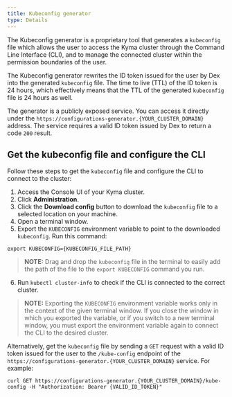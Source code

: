 ```yaml
---
title: Kubeconfig generator
type: Details
---
```


The Kubeconfig generator is a proprietary tool that generates a `kubeconfig` file which allows the user to access the Kyma cluster through the Command Line Interface (CLI), and to manage the connected cluster within the permission boundaries of the user.

The Kubeconfig generator rewrites the ID token issued for the user by Dex into the generated `kubeconfig` file. The time to live (TTL) of the ID token is 24 hours, which effectively means that the TTL of the generated `kubeconfig` file is 24 hours as well.

The generator is a publicly exposed service. You can access it directly under the `https://configurations-generator.{YOUR_CLUSTER_DOMAIN}` address. The service requires a valid ID token issued by Dex to return a code `200` result.

## Get the kubeconfig file and configure the CLI

Follow these steps to get the `kubeconfig` file and configure the CLI to connect to the cluster:

1. Access the Console UI of your Kyma cluster.
2. Click **Administration**.
3. Click the **Download config** button to download the `kubeconfig` file to a selected location on your machine.
4. Open a terminal window.
5. Export the `KUBECONFIG` environment variable to point to the downloaded `kubeconfig`. Run this command:
  ```
  export KUBECONFIG={KUBECONFIG_FILE_PATH}
  ```
  >**NOTE:** Drag and drop the `kubeconfig` file in the terminal to easily add the path of the file to the `export KUBECONFIG` command you run.

6. Run `kubectl cluster-info` to check if the CLI is connected to the correct cluster.

>**NOTE:** Exporting the `KUBECONFIG` environment variable works only in the context of the given terminal window. If you close the window in which you exported the variable, or if you switch to a new terminal window, you must export the environment variable again to connect the CLI to the desired cluster.

Alternatively, get the `kubeconfig` file by sending a `GET` request with a valid ID token issued for the user to the `/kube-config` endpoint of the `https://configurations-generator.{YOUR_CLUSTER_DOMAIN}` service. For example:
```
curl GET https://configurations-generator.{YOUR_CLUSTER_DOMAIN}/kube-config -H "Authorization: Bearer {VALID_ID_TOKEN}"
```
